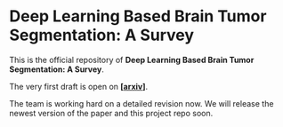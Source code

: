 
# Deep Learning Based Brain Tumor Segmentation: A Survey

This is the official repository of **Deep Learning Based Brain Tumor Segmentation: A Survey**.

The very first draft is open on **[[arxiv](https://arxiv.org/pdf/2007.07788.pdf)]**.<br />

The team is working hard on a detailed revision now. We will release the newest version of the paper and this project repo soon.
